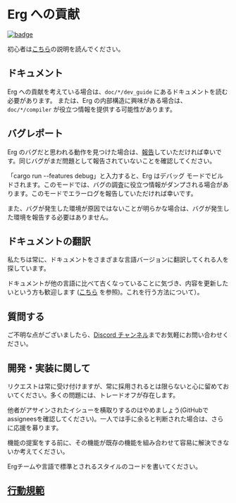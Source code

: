 # Erg への貢献

[![badge](https://img.shields.io/endpoint.svg?url=https%3A%2F%2Fgezf7g7pd5.execute-api.ap-northeast-1.amazonaws.com%2Fdefault%2Fsource_up_to_date%3Fowner%3Derg-lang%26repos%3Derg%26ref%3Dmain%26path%3DCONTRIBUTING.md%26commit_hash%3Dc0b4a426d3de4e2fb4ef908c897371c46cbacda3)
](https://gezf7g7pd5.execute-api.ap-northeast-1.amazonaws.com/default/source_up_to_date?owner=erg-lang&repos=erg&ref=main&path=CONTRIBUTING.md&commit_hash=c0b4a426d3de4e2fb4ef908c897371c46cbacda3)

初心者は[こちら](https://github.com/erg-lang/erg/issues/31#issuecomment-1217505198)の説明を読んでください。

## ドキュメント

Erg への貢献を考えている場合は、`doc/*/dev_guide` にあるドキュメントを読む必要があります。
または、Erg の内部構造に興味がある場合は、`doc/*/compiler` が役立つ情報を提供する可能性があります。

## バグレポート

Erg のバグだと思われる動作を見つけた場合は、[報告](https://github.com/erg-lang/erg/issues/new/choose)していただければ幸いです。同じバグがまだ問題として報告されていないことを確認してください。

「cargo run --features debug」と入力すると、Erg はデバッグ モードでビルドされます。このモードでは、バグの調査に役立つ情報がダンプされる場合があります。このモードでエラーログを報告していただければ幸いです。

また、バグが発生した環境が原因ではないことが明らかな場合は、バグが発生した環境を報告する必要はありません。

## ドキュメントの翻訳

私たちは常に、ドキュメントをさまざまな言語バージョンに翻訳してくれる人を探しています。

ドキュメントが他の言語に比べて古くなっていることに気づき、内容を更新したいという方も歓迎します ([こちら](https://github.com/erg-lang/erg/issues/48#issuecomment-1218247362) を参照)。これを行う方法について）。

## 質問する

ご不明な点がございましたら、[Discord チャンネル](https://discord.gg/zfAAUbgGr4)までお気軽にお問い合わせください。

## 開発・実装に関して

リクエストは常に受け付けますが、常に採用されるとは限らないと心に留めておいてください。多くの問題には、トレードオフが存在します。

他者がアサインされたイシューを横取りするのはやめましょう(GitHubでassigneesを確認してください)。一人では手に余ると判断された場合は、さらに応援を募ります。

機能の提案をする前に、その機能が既存の機能を組み合わせて容易に解決できないか考えてください。

Ergチームや言語で標準とされるスタイルのコードを書いてください。

## [行動規範](./CODE_OF_CONDUCT.md)

